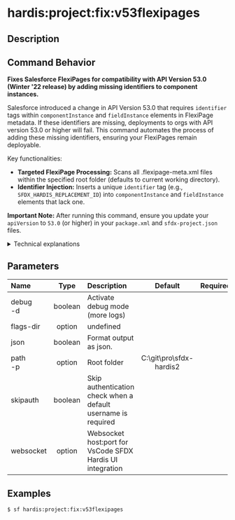 <!-- This file has been generated with command 'sf hardis:doc:plugin:generate'. Please do not update it manually or it may be overwritten -->
# hardis:project:fix:v53flexipages

## Description


## Command Behavior

**Fixes Salesforce FlexiPages for compatibility with API Version 53.0 (Winter '22 release) by adding missing identifiers to component instances.**

Salesforce introduced a change in API Version 53.0 that requires `identifier` tags within `componentInstance` and `fieldInstance` elements in FlexiPage metadata. If these identifiers are missing, deployments to orgs with API version 53.0 or higher will fail. This command automates the process of adding these missing identifiers, ensuring your FlexiPages remain deployable.

Key functionalities:

- **Targeted FlexiPage Processing:** Scans all .flexipage-meta.xml files within the specified root folder (defaults to current working directory).
- **Identifier Injection:** Inserts a unique `identifier` tag (e.g., `SFDX_HARDIS_REPLACEMENT_ID`) into `componentInstance` and `fieldInstance` elements that lack one.

**Important Note:** After running this command, ensure you update your `apiVersion` to `53.0` (or higher) in your `package.xml` and `sfdx-project.json` files.

<details>
<summary>Technical explanations</summary>

The command's technical implementation involves:

- **File Discovery:** Uses `glob` to find all .flexipage-meta.xml files.
- **Content Reading:** Reads the XML content of each FlexiPage file.
- **Regular Expression Replacement:** Employs a set of regular expressions to identify specific XML patterns (componentName.../componentName.../componentInstance, componentName.../componentName.../visibilityRule, fieldItem.../fieldItem.../fieldInstance) that are missing the `identifier` tag.
- **Dynamic ID Generation:** For each match, it generates a unique identifier (e.g., `sfdxHardisIdX`) and injects it into the XML structure.
- **File Writing:** If changes are made, the modified XML content is written back to the FlexiPage file using `fs.writeFile`.
- **Logging:** Provides messages about which FlexiPages are being processed and a summary of the total number of identifiers added.
</details>


## Parameters

| Name         |  Type   | Description                                                   |         Default         | Required | Options |
|:-------------|:-------:|:--------------------------------------------------------------|:-----------------------:|:--------:|:-------:|
| debug<br/>-d | boolean | Activate debug mode (more logs)                               |                         |          |         |
| flags-dir    | option  | undefined                                                     |                         |          |         |
| json         | boolean | Format output as json.                                        |                         |          |         |
| path<br/>-p  | option  | Root folder                                                   | C:\git\pro\sfdx-hardis2 |          |         |
| skipauth     | boolean | Skip authentication check when a default username is required |                         |          |         |
| websocket    | option  | Websocket host:port for VsCode SFDX Hardis UI integration     |                         |          |         |

## Examples

```shell
$ sf hardis:project:fix:v53flexipages
```



